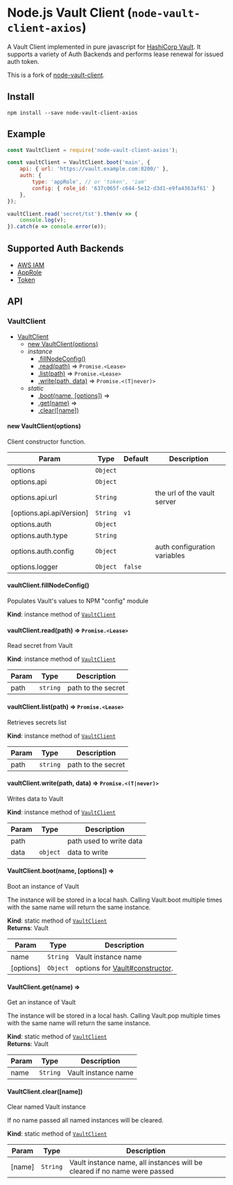 # Node.js Vault Client (`node-vault-client-axios`)

A Vault Client implemented in pure javascript for [HashiCorp Vault](https://github.com/hashicorp/vault).
It supports a variety of Auth Backends and performs lease renewal for issued auth token.

This is a fork of [node-vault-client](https://github.com/namecheap/node-vault-client).

## Install
```
npm install --save node-vault-client-axios
```

## Example

```javascript
const VaultClient = require('node-vault-client-axios');

const vaultClient = VaultClient.boot('main', {
    api: { url: 'https://vault.example.com:8200/' },
    auth: { 
        type: 'appRole', // or 'token', 'iam'
        config: { role_id: '637c065f-c644-5e12-d3d1-e9fa4363af61' } 
    },
});

vaultClient.read('secret/tst').then(v => {
    console.log(v);
}).catch(e => console.error(e));
```

## Supported Auth Backends

* [AWS IAM](https://www.vaultproject.io/docs/auth/aws.html#iam-auth-method)
* [AppRole](https://www.vaultproject.io/docs/auth/approle.html)
* [Token](https://www.vaultproject.io/docs/auth/token.html)

## API

<a name="VaultClient"></a>

### VaultClient 

* [VaultClient](#VaultClient)
    * [new VaultClient(options)](#new_VaultClient_new)
    * _instance_
        * [.fillNodeConfig()](#VaultClient+fillNodeConfig)
        * [.read(path)](#VaultClient+read) ⇒ <code>Promise.&lt;Lease&gt;</code>
        * [.list(path)](#VaultClient+list) ⇒ <code>Promise.&lt;Lease&gt;</code>
        * [.write(path, data)](#VaultClient+write) ⇒ <code>Promise.&lt;(T\|never)&gt;</code>
    * _static_
        * [.boot(name, [options])](#VaultClient.boot) ⇒
        * [.get(name)](#VaultClient.get) ⇒
        * [.clear([name])](#VaultClient.clear)

<a name="new_VaultClient_new"></a>

#### new VaultClient(options)
Client constructor function.


| Param | Type | Default | Description |
| --- | --- | --- | --- |
| options | `Object` |  |  |
| options.api | <code>Object</code> |  |  |
| options.api.url | <code>String</code> |  | the url of the vault server |
| [options.api.apiVersion] | <code>String</code> | `v1` |  |
| options.auth | <code>Object</code> |  |  |
| options.auth.type | <code>String</code> |  |  |
| options.auth.config | <code>Object</code> |  | auth configuration variables |
| options.logger | <code>Object</code> | `false` |  | Logger that supports "error", "info", "warn", "trace", "debug" methods. Uses `console` by default. Pass `false` to disable logging. |

#### vaultClient.fillNodeConfig()
Populates Vault's values to NPM "config" module

**Kind**: instance method of [<code>VaultClient</code>](#VaultClient)  
<a name="VaultClient+read"></a>

#### vaultClient.read(path) ⇒ <code>Promise.&lt;Lease&gt;</code>
Read secret from Vault

**Kind**: instance method of [<code>VaultClient</code>](#VaultClient)  

| Param | Type | Description |
| --- | --- | --- |
| path | <code>string</code> | path to the secret |

<a name="VaultClient+list"></a>

#### vaultClient.list(path) ⇒ <code>Promise.&lt;Lease&gt;</code>
Retrieves secrets list

**Kind**: instance method of [<code>VaultClient</code>](#VaultClient)  

| Param | Type | Description |
| --- | --- | --- |
| path | <code>string</code> | path to the secret |

<a name="VaultClient+write"></a>

#### vaultClient.write(path, data) ⇒ <code>Promise.&lt;(T\|never)&gt;</code>
Writes data to Vault

**Kind**: instance method of [<code>VaultClient</code>](#VaultClient)  

| Param | Type | Description |
| --- | --- | --- |
| path |  | path used to write data |
| data | <code>object</code> | data to write |

<a name="VaultClient.boot"></a>

#### VaultClient.boot(name, [options]) ⇒
Boot an instance of Vault

The instance will be stored in a local hash. Calling Vault.boot multiple
times with the same name will return the same instance.

**Kind**: static method of [<code>VaultClient</code>](#VaultClient)  
**Returns**: Vault  

| Param | Type | Description |
| --- | --- | --- |
| name | <code>String</code> | Vault instance name |
| [options] | <code>Object</code> | options for [Vault#constructor](#new_VaultClient_new). |

<a name="VaultClient.get"></a>

#### VaultClient.get(name) ⇒
Get an instance of Vault

The instance will be stored in a local hash. Calling Vault.pop multiple
times with the same name will return the same instance.

**Kind**: static method of [<code>VaultClient</code>](#VaultClient)  
**Returns**: Vault  

| Param | Type | Description |
| --- | --- | --- |
| name | <code>String</code> | Vault instance name |

<a name="VaultClient.clear"></a>

#### VaultClient.clear([name])
Clear named Vault instance

If no name passed all named instances will be cleared.

**Kind**: static method of [<code>VaultClient</code>](#VaultClient)  

| Param | Type | Description |
| --- | --- | --- |
| [name] | <code>String</code> | Vault instance name, all instances will be cleared if no name were passed |
